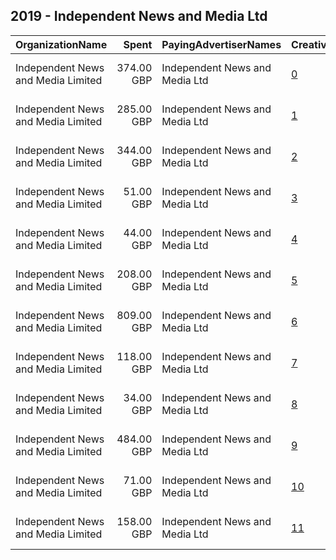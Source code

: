 ## 2019 - Independent News and Media Ltd 
|OrganizationName|Spent|PayingAdvertiserNames|CreativeUrls|Impressions|Genders|AgeBrackets|CountryCodes|BillingAddresses|CandidateBallotInformation|
|:---|---:|:---|:---|---:|:---|:---|:---|:---|:---|
|Independent News and Media Limited|374.00 GBP|Independent News and Media Ltd|[0](https://www.snap.com/political-ads/asset/ac95fd486ac03b0fba0e73e38002b7833fe099065d1514adf695f04d5fb55182?mediaType=png)|372,650||34-|united kingdom|"Northcliffe House,London,W8 5HF,GB"||
|Independent News and Media Limited|285.00 GBP|Independent News and Media Ltd|[1](https://www.snap.com/political-ads/asset/2f153351dab1a9e6fcac9c019fd109c268aabc8d515cf416dc2cd4ba34d49125?mediaType=jpg)|220,418|||united kingdom|"Northcliffe House,London,W8 5HF,GB"||
|Independent News and Media Limited|344.00 GBP|Independent News and Media Ltd|[2](https://www.snap.com/political-ads/asset/7efa7d52575c3a32c6b063e88e9f497ce19e38f84c9e0ccc6890b1c815b56ac8?mediaType=jpg)|203,667|||united kingdom|"Northcliffe House,London,W8 5HF,GB"||
|Independent News and Media Limited|51.00 GBP|Independent News and Media Ltd|[3](https://www.snap.com/political-ads/asset/3939af650193f0963831c1468c38286a4f53507493385e667a530bb5c444d1aa?mediaType=jpg)|33,934|||united kingdom|"Northcliffe House,London,W8 5HF,GB"||
|Independent News and Media Limited|44.00 GBP|Independent News and Media Ltd|[4](https://www.snap.com/political-ads/asset/3f95cc9e9b6f648c7fd6d62f5a734243fce71408814c2b8dbd06c4427b042b00?mediaType=png)|14,182||16+|united kingdom|"Northcliffe House,London,W8 5HF,GB"||
|Independent News and Media Limited|208.00 GBP|Independent News and Media Ltd|[5](https://www.snap.com/political-ads/asset/ce823844f8d36aca1d52c9b7e681a71bdd014afd6b8b388a54a32969b2a8e51c?mediaType=jpg)|172,523|||united kingdom|"Northcliffe House,London,W8 5HF,GB"||
|Independent News and Media Limited|809.00 GBP|Independent News and Media Ltd|[6](https://www.snap.com/political-ads/asset/05d68516bd23fcf153b352ef86d0a0828a7758d79e119237fd9556df8a5a1149?mediaType=png)|566,566||18-34|united kingdom|"Northcliffe House,London,W8 5HF,GB"||
|Independent News and Media Limited|118.00 GBP|Independent News and Media Ltd|[7](https://www.snap.com/political-ads/asset/23a3befd6b534fbec652b41f2e5904853348a2aa3c5c8906bf190117f4a23a74?mediaType=jpg)|75,967|||united kingdom|"Northcliffe House,London,W8 5HF,GB"||
|Independent News and Media Limited|34.00 GBP|Independent News and Media Ltd|[8](https://www.snap.com/political-ads/asset/87b2fd000f81793693a290df6294c11f8e557b6ba2ac3e9ce6a984f9c6d35b2f?mediaType=mp4)|8,828|||united kingdom|"Northcliffe House,London,W8 5HF,GB"||
|Independent News and Media Limited|484.00 GBP|Independent News and Media Ltd|[9](https://www.snap.com/political-ads/asset/14797a93a47d3c54a81064c59e7f3ae1a37cbb333017439ed35c4c4cdf94997d?mediaType=jpg)|291,181|||united kingdom|"Northcliffe House,London,W8 5HF,GB"||
|Independent News and Media Limited|71.00 GBP|Independent News and Media Ltd|[10](https://www.snap.com/political-ads/asset/40586970c0b4de0c3ff34944f0acb390b8e109dd8304672d5e2f109e7e90c81a?mediaType=mp4)|49,650|||united kingdom|"Northcliffe House,London,W8 5HF,GB"||
|Independent News and Media Limited|158.00 GBP|Independent News and Media Ltd|[11](https://www.snap.com/political-ads/asset/358911af5e720f0c2ce1fa07821abd644a477994186020c297dd24b51606c6d6?mediaType=jpg)|137,536|||united kingdom|"Northcliffe House,London,W8 5HF,GB"||
